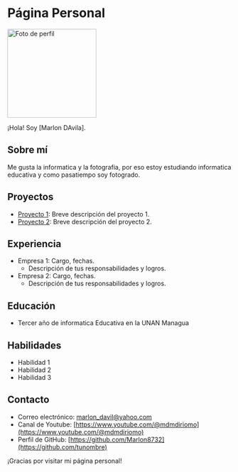 # Página Personal

<img src="https://scontent.fmga3-2.fna.fbcdn.net/v/t1.6435-9/88151599_3099717776740315_5357085959244480512_n.jpg?_nc_cat=103&ccb=1-7&_nc_sid=09cbfe&_nc_ohc=bILNjHbnrowAX8fmnaC&_nc_ht=scontent.fmga3-2.fna&oh=00_AfCLplo19c5uz8qiu5IoxMbrQzVjqAJQSOrvKBoIgkL1kw&oe=64AB1F76" width="200" height="auto" alt="Foto de perfil">

¡Hola! Soy [Marlon DAvila].

## Sobre mí

Me gusta la informatica y la fotografia, por eso estoy estudiando informatica educativa y como pasatiempo soy fotogrado.

## Proyectos

- [Proyecto 1](enlace-al-proyecto-1): Breve descripción del proyecto 1.
- [Proyecto 2](enlace-al-proyecto-2): Breve descripción del proyecto 2.

## Experiencia

- Empresa 1: Cargo, fechas.
  - Descripción de tus responsabilidades y logros.
- Empresa 2: Cargo, fechas.
  - Descripción de tus responsabilidades y logros.

## Educación

- Tercer año de informatica Educativa en la UNAN Managua

## Habilidades

- Habilidad 1
- Habilidad 2
- Habilidad 3

## Contacto

- Correo electrónico: [marlon_davil@yahoo.com](marlon_davil@yahoo.com)
- Canal de Youtube: [https://www.youtube.com/@mdmdiriomo](https://www.youtube.com/@mdmdiriomo)
- Perfil de GitHub: [https://github.com/Marlon8732](https://github.com/tunombre)

¡Gracias por visitar mi página personal!
